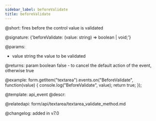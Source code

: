 ```yaml
---
sidebar_label: beforeValidate
title: beforeValidate
---          
```


@short: fires before the control value is validated

@signature: {'beforeValidate: (value: string) => boolean | void;'}
 
@params:
- value       string  the value to be validated

@returns:
param   boolean     false - to cancel the default action of the event, otherwise true

@example:
form.getItem("textarea").events.on("BeforeValidate", function(value) {
    console.log("BeforeValidate", value);
    return true;
});

@template: api_event
@descr:

@relatedapi: form/api/textarea/textarea_validate_method.md

@changelog: added in v7.0
